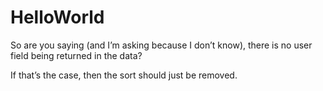 # HelloWorld

So are you saying (and I’m asking because I don’t know), there is no user field being returned in the data? 

If that’s the case, then the sort should just be removed. 

